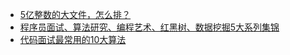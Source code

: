  * [5亿整数的大文件，怎么排？](http://blog.jobbole.com/87600/)
 * [程序员面试、算法研究、编程艺术、红黑树、数据挖掘5大系列集锦](http://blog.csdn.net/v_july_v/article/details/6543438)
 * [代码面试最常用的10大算法](http://www.csdn.net/article/2014-04-10/2819237-Top-10-Algorithms-for-Coding-Interview)
 
 
